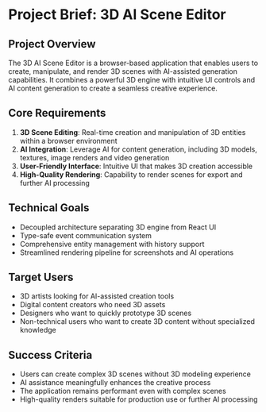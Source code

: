 # Project Brief: 3D AI Scene Editor

## Project Overview
The 3D AI Scene Editor is a browser-based application that enables users to create, manipulate, and render 3D scenes with AI-assisted generation capabilities. It combines a powerful 3D engine with intuitive UI controls and AI content generation to create a seamless creative experience.

## Core Requirements

1. **3D Scene Editing**: Real-time creation and manipulation of 3D entities within a browser environment
2. **AI Integration**: Leverage AI for content generation, including 3D models, textures, image renders and video generation
3. **User-Friendly Interface**: Intuitive UI that makes 3D creation accessible
4. **High-Quality Rendering**: Capability to render scenes for export and further AI processing

## Technical Goals

- Decoupled architecture separating 3D engine from React UI
- Type-safe event communication system
- Comprehensive entity management with history support
- Streamlined rendering pipeline for screenshots and AI operations

## Target Users

- 3D artists looking for AI-assisted creation tools
- Digital content creators who need 3D assets
- Designers who want to quickly prototype 3D scenes
- Non-technical users who want to create 3D content without specialized knowledge

## Success Criteria

- Users can create complex 3D scenes without 3D modeling experience
- AI assistance meaningfully enhances the creative process
- The application remains performant even with complex scenes
- High-quality renders suitable for production use or further AI processing 